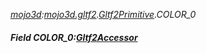 _[mojo3d](../../modules/mojo3d/mojo3d-module.md):[mojo3d.gltf2](../../modules/mojo3d/mojo3d-gltf2.md).[Gltf2Primitive](../../modules/mojo3d/mojo3d-gltf2-gltf2primitive.md).COLOR\_0_
##### Field COLOR\_0:[Gltf2Accessor](../../modules/mojo3d/mojo3d-gltf2-gltf2accessor.md)
